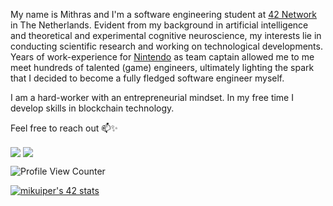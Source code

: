 My name is Mithras and I'm a software engineering student at [42 Network](https://www.42.us.org/program/the-42-program) in The Netherlands. Evident from my background in artificial intelligence and theoretical and experimental cognitive neuroscience, my interests lie in conducting scientific research and working on technological developments. Years of work-experience for [Nintendo](https://www.nintendo.nl) as team captain allowed me to me meet hundreds of talented (game) engineers, ultimately lighting the spark that I decided to become a fully fledged software engineer myself.

I am a hard-worker with an entrepreneurial mindset. In my free time I develop skills in blockchain technology.

<!---Current personal projects:  
* Implement updated enemy AI in the [Brutal Doom](https://youtu.be/oSzYliSASKc) classic Doom mod.
* Implement true simultaneous co-op mode for [Donkey Kong Country 2](https://youtu.be/qXknTTEjLwQ).-->

<!--- Currently, I work in the IT industry as data scientist and functional designer on a computer vision solution to improve recruitment processes. Specifically, I use psychophysiological biometrics extracted from video-footage to help recruiters make better pre-selection of job candidates. -->

Feel free to reach out 📫✨

<a href="mailto:mithraskuipers@gmail.com"><img align=center src="https://img.shields.io/badge/Gmail-D14836?style=for-the-badge&logo=gmail&logoColor=white" /></a> <a href="https://www.linkedin.com/in/mithraskuipers/"><img align=center src="https://img.shields.io/badge/LinkedIn-0077B5?style=for-the-badge&logo=linkedin&logoColor=white" /></a>

![Profile View Counter](https://komarev.com/ghpvc/?username=mithraskuipers)

<!--- [![mikuiper's 42 stats](https://badge42.herokuapp.com/api/stats/mikuiper?darkmode=true&cursus=C%20Piscine)](https://github.com/mithraskuipers/mithraskuipers) -->

[![mikuiper's 42 stats](https://badge42.herokuapp.com/api/stats/mikuiper?darkmode=true&privacyEmail=true)](https://github.com/mithraskuipers/mithraskuipers)

<!-- [![Logo](https://raw.githubusercontent.com/mithraskuipers/mithraskuipers/main/readme_images/codam_banner.png)](https://github.com/mithraskuipers)>

<!--
**mithraskuipers/mithraskuipers** is a ✨ _special_ ✨ repository because its `README.md` (this file) appears on your GitHub profile.

Here are some ideas to get you started:

- 🔭 I’m currently working on ...
- 🌱 I’m currently learning ...
- 👯 I’m looking to collaborate on ...
- 🤔 I’m looking for help with ...
- 💬 Ask me about ...
- 📫 How to reach me: ...
- 😄 Pronouns: ...
-  Fun fact: ...
>
